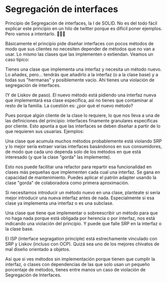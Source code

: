 # Segregación de interfaces

Principio de Segregación de interfaces, la I de SOLID. No es del todo fácil explicar este principio en un hilo de twitter porque es difícil poner ejemplos. Pero vamos a intentarlo. 🧻👇🏾

Básicamente el principio pide diseñar interfaces con pocos métodos de modo que sus clientes no necesiten depender de métodos que no van a usar. Lo mismo las clases que las implementen o extiendan. Veamos un caso típico:

Tienes una clase que implementa una interfaz y necesita un método nuevo. Lo añades, pero... tendrás que añadirlo a la interfaz (o a la clase base) y a todas sus "hermanas" y posiblemente vacío. Ahí tienes una violación de segregación de interfaces.

(Y de Liskov de paso). El nuevo método está pidiendo una interfaz nueva que implementará esa clase específica, así no tienes que contaminar al resto de la familia. La cuestión es: ¿por qué el nuevo método?

Pues porque algún cliente de la clase lo requiere, lo que nos lleva a una de las definiciones del principio: interfaces finamente granulares específicas por cliente. Esto apunta a que las interfaces se deben diseñar a partir de lo que requieren sus usuarias. Ejemplos:

Una clase que acumula muchos métodos probablemente está violando SRP y lo mejor sería extraer varias interfaces basándonos en sus consumidores, de modo que cada uno dependa solo de los métodos en que está interesado (y que la clase "gorda" las implemente).

Esto nos puede facilitar una refactor para repartir esa funcionalidad en clases más pequeñas que implementen cada cual una interfaz. Se gana en capacidad de mantenimiento. Puedes aplicar el patrón adapter usando la clase "gorda" de colaboradora como primera aproximación.

Si necesitamos introducir un método nuevo en una clase, planteate si sería mejor introducir una nueva interfaz antes de nada. Especialmente si esa clase ya implementa una interfaz o es una subclase.

Una clase que tiene que implementar o sobreescribir un método para que no haga nada porque está obligada por herencia o por interfaz, nos está indicando una violación del principio. Y puede que falle SRP en la interfaz o la clase base.

El ISP (interface segragation principle) está estrechamente vinculado con SRP y Liskov (incluso con OCP). Quizá sea uno de los mejores chivatos de mal diseño orientado a objetos.

Así que si ves métodos sin implementación porque tienen que cumplir la interfaz, o clases con dependencias de las que solo usan un pequeño porcentaje de métodos, tienes entre manos un caso de violación de Segregación de Interfaces.